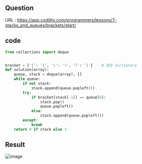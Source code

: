 ## Question

URL : https://app.codility.com/programmers/lessons/7-stacks_and_queues/brackets/start/

## code
```python
from collections import deque


bracket = {'{': '}', '(': ')', '[': ']'}    # 괄호 dictionary
def solution(array):
    queue, stack = deque(array), []
    while queue:
        if not stack:
            stack.append(queue.popleft())
        try:
            if bracket[stack[-1]] == queue[0]:
                stack.pop()
                queue.popleft()
            else:
                stack.append(queue.popleft())
        except:
            break
    return 0 if stack else 1
```

## Result

![image](https://user-images.githubusercontent.com/84619866/148425786-a6c652c6-e1f8-47c3-b2e7-12cddc1555e7.png)
